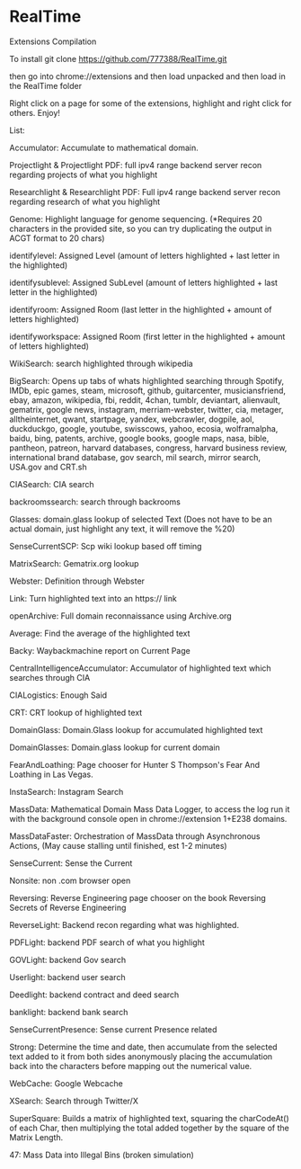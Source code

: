 # RealTime
Extensions Compilation

To install git clone https://github.com/777388/RealTime.git

then go into chrome://extensions and then load unpacked and then load in the RealTime folder

Right click on a page for some of the extensions, highlight and right click for others. Enjoy!

List: 

Accumulator: Accumulate to mathematical domain.

Projectlight & Projectlight PDF: full ipv4 range backend server recon regarding projects of what you highlight

Researchlight & Researchlight PDF: Full ipv4 range backend server recon regarding research of what you highlight

Genome: Highlight language for genome sequencing. (*Requires 20 characters in the provided site, so you can try duplicating the output in ACGT format to 20 chars)

identifylevel: Assigned Level (amount of letters highlighted + last letter in the highlighted)

identifysublevel: Assigned SubLevel (amount of letters highlighted + last letter in the highlighted)

identifyroom: Assigned Room (last letter in the highlighted + amount of letters highlighted)

identifyworkspace: Assigned Room (first letter in the highlighted + amount of letters highlighted)

WikiSearch: search highlighted through wikipedia

BigSearch: Opens up tabs of whats highlighted searching through Spotify, IMDb, epic games, steam, microsoft, github, guitarcenter, musiciansfriend, ebay, amazon, wikipedia, fbi, reddit, 4chan, tumblr, deviantart, alienvault, gematrix, google news, instagram, merriam-webster, twitter, cia, metager, alltheinternet, qwant, startpage, yandex, webcrawler, dogpile, aol, duckduckgo, google, youtube, swisscows, yahoo, ecosia, wolframalpha, baidu, bing, patents, archive, google books, google maps, nasa, bible, pantheon, patreon, harvard databases, congress, harvard business review, international brand database, gov search, mil search, mirror search, USA.gov and CRT.sh

CIASearch: CIA search

backroomssearch: search through backrooms

Glasses: domain.glass lookup of selected Text (Does not have to be an actual domain, just highlight any text, it will remove the %20)

SenseCurrentSCP: Scp wiki lookup based off timing 

MatrixSearch: Gematrix.org lookup

Webster: Definition through Webster

Link: Turn highlighted text into an https:// link

openArchive: Full domain reconnaissance using Archive.org

Average: Find the average of the highlighted text

Backy: Waybackmachine report on Current Page

CentralIntelligenceAccumulator: Accumulator of highlighted text which searches through CIA

CIALogistics: Enough Said

CRT: CRT lookup of highlighted text

DomainGlass: Domain.Glass lookup for accumulated highlighted text

DomainGlasses: Domain.glass lookup for current domain

FearAndLoathing: Page chooser for Hunter S Thompson's Fear And Loathing in Las Vegas.

InstaSearch: Instagram Search

MassData: Mathematical Domain Mass Data Logger, to access the log run it with the background console open in chrome://extension 1+E238 domains.

MassDataFaster: Orchestration of MassData through Asynchronous Actions, (May cause stalling until finished, est  1-2 minutes)

SenseCurrent: Sense the Current

Nonsite: non .com browser open

Reversing: Reverse Engineering page chooser on the book Reversing Secrets of Reverse Engineering

ReverseLight: Backend recon regarding what was highlighted.

PDFLight: backend PDF search of what you highlight

GOVLight: backend Gov search

Userlight: backend user search

Deedlight: backend contract and deed search

banklight: backend bank search

SenseCurrentPresence: Sense current Presence related

Strong: Determine the time and date, then accumulate from the selected text added to it from both sides anonymously placing the accumulation back into the characters before mapping out the numerical value.

WebCache: Google Webcache

XSearch: Search through Twitter/X

SuperSquare: Builds a matrix of highlighted text, squaring the charCodeAt() of each Char, then multiplying the total added together by the square of the Matrix Length.

47: Mass Data into Illegal Bins (broken simulation)
